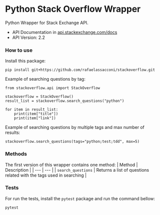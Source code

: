 # Python Stack Overflow Wrapper

Python Wrapper for Stack Exchange API.

- API Documentation in [api.stackexchange.com/docs](https://api.stackexchange.com/docs)
- API Version: 2.2
 
### How to use
Install this package:
```
pip install git+https://github.com/rafaelassacconi/stackoverflow.git
```

Example of searching questions by tag:
```
from stackoverflow.api import StackOverflow

stackoverflow = StackOverflow()
result_list = stackoverflow.search_questions("python")

for item in result_list:
    print(item["title"])
    print(item["link"])
```

Example of searching questions by multiple tags and max number of results:
```
stackoverflow.search_questions(tags="python;test;tdd", max=5)
```

### Methods
The first version of this wrapper contains one method:
| Method | Description |
| --- | --- |
| `search_questions` | Returns a list of questions related with the tags used in searching |

### Tests
For run the tests, install the `pytest` package and run the command bellow:
```
pytest
```